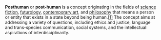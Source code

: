 
**Posthuman** or **post-human** is a concept originating in the fields of [science fiction](https://en.wikipedia.org/wiki/Science_fiction "Science fiction"), [futurology](https://en.wikipedia.org/wiki/Futurology "Futurology"), [contemporary art](https://en.wikipedia.org/wiki/Contemporary_art "Contemporary art"), and [philosophy](https://en.wikipedia.org/wiki/Philosophy "Philosophy") that means a person or entity that exists in a state beyond being human.[[1]](https://en.wikipedia.org/wiki/Posthuman#cite_note-1) The concept aims at addressing a variety of questions, including ethics and justice, language and trans-species communication, social systems, and the intellectual aspirations of interdisciplinarity.

